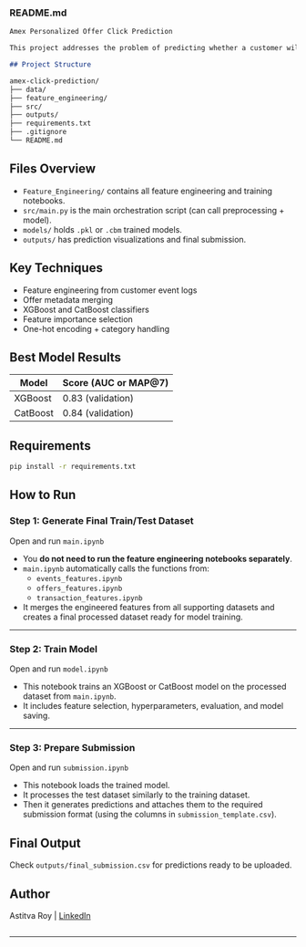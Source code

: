 ### README.md

```markdown
Amex Personalized Offer Click Prediction

This project addresses the problem of predicting whether a customer will click on a personalized offer using transaction history, offer metadata, and behavioral features.

## Project Structure

amex-click-prediction/
├── data/                  
├── feature_engineering/  
├── src/                  
├── outputs/             
├── requirements.txt     
├── .gitignore            
└── README.md             
```

## Files Overview
- `Feature_Engineering/` contains all feature engineering and training notebooks.
- `src/main.py` is the main orchestration script (can call preprocessing + model).
- `models/` holds `.pkl` or `.cbm` trained models.
- `outputs/` has prediction visualizations and final submission.

## Key Techniques
- Feature engineering from customer event logs
- Offer metadata merging
- XGBoost and CatBoost classifiers
- Feature importance selection
- One-hot encoding + category handling

## Best Model Results
| Model     | Score (AUC or MAP@7) |
|-----------|----------------------|
| XGBoost   | 0.83 (validation)    |
| CatBoost  | 0.84 (validation)    |


## Requirements
```bash
pip install -r requirements.txt
```

## How to Run

### Step 1: Generate Final Train/Test Dataset
Open and run `main.ipynb`

- You **do not need to run the feature engineering notebooks separately**.
- `main.ipynb` automatically calls the functions from:
  - `events_features.ipynb`
  - `offers_features.ipynb`
  - `transaction_features.ipynb`
- It merges the engineered features from all supporting datasets and creates a final processed dataset ready for model training.

---

### Step 2: Train Model
Open and run `model.ipynb`

- This notebook trains an XGBoost or CatBoost model on the processed dataset from `main.ipynb`.
- It includes feature selection, hyperparameters, evaluation, and model saving.

---

### Step 3: Prepare Submission
Open and run `submission.ipynb`

- This notebook loads the trained model.
- It processes the test dataset similarly to the training dataset.
- Then it generates predictions and attaches them to the required submission format (using the columns in `submission_template.csv`).



## Final Output
Check `outputs/final_submission.csv` for predictions ready to be uploaded.

## Author
Astitva Roy | [LinkedIn](https://www.linkedin.com/in/astitva-roy-b40097346/)
```
```

---
